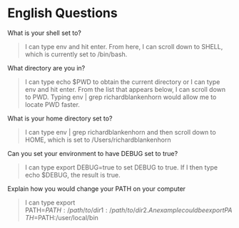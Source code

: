 # English Questions

What is your shell set to?

> I can type env and hit enter. From here, I can scroll down to SHELL, which is currently set to /bin/bash.

What directory are you in?

> I can type echo $PWD to obtain the current directory or I can type env and hit enter.
> From the list that appears below, I can scroll down to PWD.
> Typing env | grep richardblankenhorn would allow me to locate PWD faster.

What is your home directory set to?

> I can type env | grep richardblankenhorn and then scroll down to HOME, which is set to /Users/richardblankenhorn

Can you set your environment to have DEBUG set to true?

> I can type export DEBUG=true to set DEBUG to true. If I then type echo $DEBUG, the result is true.

Explain how you would change your PATH on your computer

> I can type export PATH=$PATH:/path/to/dir1:/path/to/dir2.
> An example could be export PATH=$PATH:/user/local/bin
